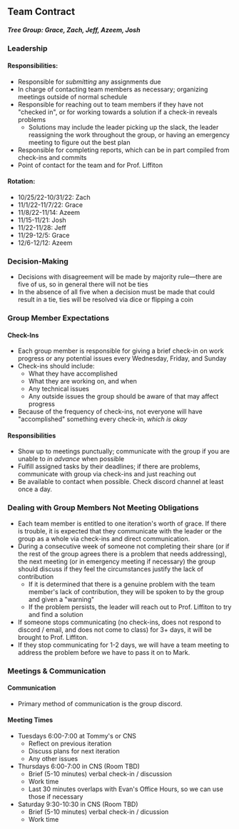 Team Contract
---------------

##### Tree Group: Grace, Zach, Jeff, Azeem, Josh 

### Leadership

#### Responsibilities:

- Responsible for *submitting* any assignments due 
- In charge of contacting team members as necessary; organizing meetings outside of normal schedule
- Responsible for reaching out to team members if they have not "checked in", or for working towards a solution if a check-in reveals problems
  - Solutions may include the leader picking up the slack, the leader reassigning the work throughout the group, or having an emergency meeting to figure out the best plan
- Responsible for completing reports, which can be in part compiled from check-ins and commits
- Point of contact for the team and for Prof. Liffiton

#### Rotation:

- 10/25/22-10/31/22: Zach
- 11/1/22-11/7/22: Grace
- 11/8/22-11/14: Azeem
- 11/15-11/21: Josh
- 11/22-11/28: Jeff
- 11/29-12/5: Grace
- 12/6-12/12: Azeem

### Decision-Making
- Decisions with disagreement will be made by majority rule—there are five of us, so in general there will not be ties
- In the absence of all five when a decision must be made that could result in a tie, ties will be resolved via dice or flipping a coin

### Group Member Expectations

#### Check-Ins
- Each group member is responsible for giving a brief check-in on work progress or any potential issues every Wednesday, Friday, and Sunday
- Check-ins should include:
  - What they have accomplished
  - What they are working on, and when
  - Any technical issues
  - Any outside issues the group should be aware of that may affect progress
- Because of the frequency of check-ins, not everyone will have "accomplished" something every check-in, *which is okay*

#### Responsibilities
- Show up to meetings punctually; communicate with the group if you are unable to *in advance* when possible
- Fulfill assigned tasks by their deadlines; if there are problems, communicate with group via check-ins and just reaching out
- Be available to contact when possible. Check discord channel at least once a day.

### Dealing with Group Members Not Meeting Obligations
- Each team member is entitled to one iteration's worth of grace. If there is trouble, it is expected that they communicate with the leader or the group as a whole via check-ins and direct communication.
- During a consecutive week of someone not completing their share (or if the rest of the group agrees there is a problem that needs addressing), the next meeting (or in emergency meeting if necessary) the group should discuss if they feel the circumstances justify the lack of contribution
  - If it is determined that there is a genuine problem with the team member's lack of contribution, they will be spoken to by the group and given a "warning"
  - If the problem persists, the leader will reach out to Prof. Liffiton to try and find a solution
- If someone stops communicating (no check-ins, does not respond to discord / email, and does not come to class) for 3+ days, it will be brought to Prof. Liffiton.
- If they stop communicating for 1-2 days, we will have a team meeting to address the problem before we have to pass it on to Mark.

### Meetings & Communication

#### Communication
- Primary method of communication is the group discord.

#### Meeting Times
- Tuesdays 6:00-7:00 at Tommy's or CNS
  - Reflect on previous iteration
  - Discuss plans for next iteration
  - Any other issues
- Thursdays 6:00-7:00 in CNS (Room TBD)
  - Brief (5-10 minutes) verbal check-in / discussion
  - Work time 
  - Last 30 minutes overlaps with Evan's Office Hours, so we can use those if necessary
- Saturday 9:30-10:30 in CNS (Room TBD)
  - Brief (5-10 minutes) verbal check-in / dicussion
  - Work time




